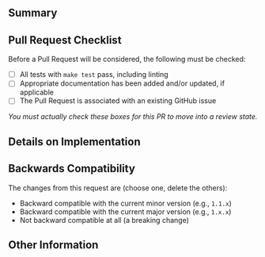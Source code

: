<!--
PLEASE READ:

PRs must be linked to an issue either through commit message. Ideally, this is a squashed commit with the PR title being
the commit summary. This should follow the format:

  "Description of Change (XXXXX #NNN)"

  Where XXXX describes the action to take against the issue this PR addresses, being:

    * Closes
    * Fixes
    * Resolves
    * Refs

  In each case, with the exception of "Refs", the linked issue will be automatically closed when merged. "Refs" is a
  special case intended to leave an issue open, but to merge a PR anyway (this should be used sparingly).
-->

## Summary

<!--
Please replace this section with a brief summary of your changes and motivation. You must read and adhere to our
[Contributing Guidelines][/kirkview/.github/.github/CONTRIBUTING.md] for this Pull Request to be considered.
-->

## Pull Request Checklist

Before a Pull Request will be considered, the following must be checked:

- [ ] All tests with `make test` pass, including linting
- [ ] Appropriate documentation has been added and/or updated, if applicable
- [ ] The Pull Request is associated with an existing GitHub issue

_You must actually check these boxes for this PR to move into a review state._

## Details on Implementation

<!-- Please briefly describe how you addressed the issue identified -->

## Backwards Compatibility

The changes from this request are (choose one, delete the others):

* Backward compatible with the current minor version (e.g., `1.1.x`)
* Backward compatible with the current major version (e.g., `1.x.x`)
* Not backward compatible at all (a breaking change)

## Other Information

<!-- Please provide any additional information that would assist in reviewing your Pull Request -->
